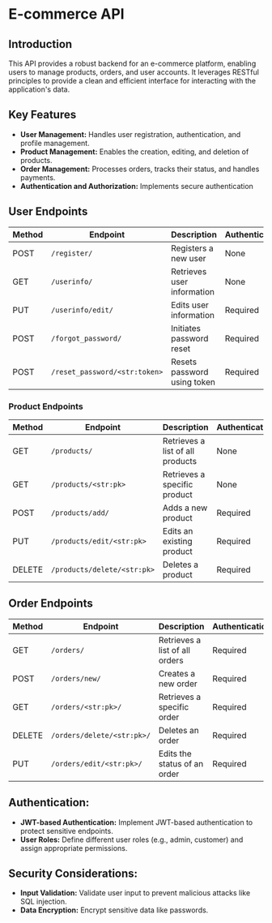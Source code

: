 # E-commerce API

## Introduction
This API provides a robust backend for an e-commerce platform, enabling users to manage products, orders, and user accounts. It leverages RESTful principles to provide a clean and efficient interface for interacting with the application's data.

## Key Features

* **User Management:** Handles user registration, authentication, and profile management.
* **Product Management:** Enables the creation, editing, and deletion of products.
* **Order Management:** Processes orders, tracks their status, and handles payments.
* **Authentication and Authorization:** Implements secure authentication

## User Endpoints

| Method | Endpoint | Description | Authentication |
|---|---|---|---|
| POST | `/register/` | Registers a new user | None |
| GET | `/userinfo/` | Retrieves user information | None |
| PUT | `/userinfo/edit/` | Edits user information | Required |
| POST | `/forgot_password/` | Initiates password reset | Required |
| POST | `/reset_password/<str:token>` | Resets password using token | Required |

### Product Endpoints

| Method | Endpoint | Description | Authentication |
|---|---|---|---|
| GET | `/products/` | Retrieves a list of all products | None |
| GET | `/products/<str:pk>` | Retrieves a specific product | None |
| POST | `/products/add/` | Adds a new product | Required |
| PUT | `/products/edit/<str:pk>` | Edits an existing product | Required |
| DELETE | `/products/delete/<str:pk>` | Deletes a product | Required |

## Order Endpoints
| Method | Endpoint | Description | Authentication |
|---|---|---|---|
| GET | `/orders/` | Retrieves a list of all orders | Required |
| POST | `/orders/new/` | Creates a new order | Required |
| GET | `/orders/<str:pk>/` | Retrieves a specific order | Required |
| DELETE | `/orders/delete/<str:pk>/` | Deletes an order | Required |
| PUT | `/orders/edit/<str:pk>/` | Edits the status of an order | Required |

## Authentication:

* **JWT-based Authentication:** Implement JWT-based authentication to protect sensitive endpoints.
* **User Roles:** Define different user roles (e.g., admin, customer) and assign appropriate permissions.

## Security Considerations:

* **Input Validation:** Validate user input to prevent malicious attacks like SQL injection.
* **Data Encryption:** Encrypt sensitive data like passwords.
